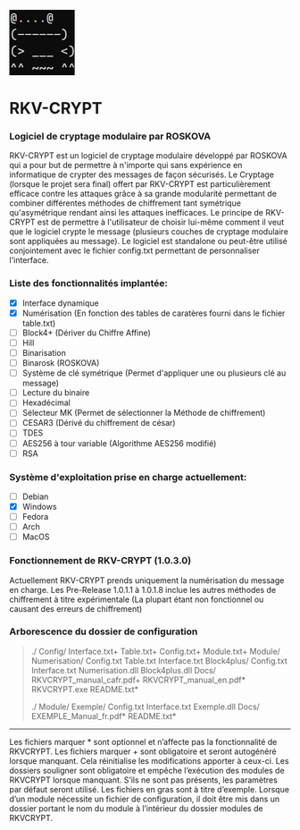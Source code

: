 ![Logo](https://raw.githubusercontent.com/Roskova/RKV-CRYPT/main/logo.png)
# RKV-CRYPT
### Logiciel de cryptage modulaire par ROSKOVA
RKV-CRYPT est un logiciel de cryptage modulaire développé par ROSKOVA qui a pour but de permettre à n'importe qui sans expérience en informatique de crypter des messages de façon sécurisés. Le Cryptage (lorsque le projet sera final) offert par RKV-CRYPT est particulièrement efficace contre les attaques grâce à sa grande modularité permettant de combiner différentes méthodes de chiffrement tant symétrique qu'asymétrique rendant ainsi les attaques inefficaces. Le principe de RKV-CRYPT est de permettre à l'utilisateur de choisir lui-même comment il veut que le logiciel crypte le message (plusieurs couches de cryptage modulaire sont appliquées au message). Le logiciel est standalone ou peut-être utilisé conjointement avec le fichier config.txt permettant de personnaliser l'interface.

### Liste des fonctionnalités implantée:
- [x] Interface dynamique
- [x] Numérisation (En fonction des tables de caratères fourni dans le fichier table.txt)
- [ ] Block4+ (Dériver du Chiffre Affine)
- [ ] Hill 
- [ ] Binarisation
- [ ] Binarosk (ROSKOVA)
- [ ] Système de clé symétrique (Permet d'appliquer une ou plusieurs clé au message)
- [ ] Lecture du binaire
- [ ] Hexadécimal
- [ ] Sélecteur MK (Permet de sélectionner la Méthode de chiffrement)
- [ ] CESAR3 (Dérivé du chiffrement de césar)
- [ ] TDES
- [ ] AES256 à tour variable (Algorithme AES256 modifié)
- [ ] RSA

### Système d'exploitation prise en charge actuellement:
- [ ] Debian
- [X] Windows
- [ ] Fedora
- [ ] Arch
- [ ] MacOS

### Fonctionnement de RKV-CRYPT (1.0.3.0)
Actuellement RKV-CRYPT prends uniquement la numérisation du message en charge. Les Pre-Release 1.0.1.1 à 1.0.1.8 inclue les autres méthodes de chiffrement à titre expérimentale (La plupart étant non fonctionnel ou causant des erreurs de chiffrement)

### Arborescence du dossier de configuration 
> ./
>	Config/
>		Interface.txt+
>		Table.txt+
>		Config.txt+
>		Module.txt+
>	Module/
>		Numerisation/
>			Config.txt
>			Table.txt
>			Interface.txt
>		Block4plus/
>			Config.txt
>			Interface.txt
>		Numerisation.dll
>		Block4plus.dll
>	Docs/
>		RKVCRYPT_manual_cafr.pdf+
>		RKVCRYPT_manual_en.pdf*
> RKVCRYPT.exe
> README.txt*
>
>./
>	Module/
>		Exemple/
>			Config.txt
>			Interface.txt
>		Exemple.dll
>	Docs/
>		EXEMPLE_Manual_fr.pdf*
>README.txt*
______________________________________________________________________

Les fichiers marquer * sont optionnel et n’affecte pas la fonctionnalité de RKVCRYPT.
Les fichiers marquer + sont obligatoire et seront autogénéré lorsque manquant. Cela réinitialise les modifications apporter à ceux-ci.
Les dossiers souligner sont obligatoire et empêche l’exécution des modules de RKVCRYPT lorsque manquant. S’ils ne sont pas présents, les paramètres par défaut seront utilisé. 
Les fichiers en gras sont à titre d’exemple. Lorsque d’un module nécessite un fichier de configuration, il doit être mis dans un dossier portant le nom du module à l’intérieur du dossier modules de RKVCRYPT.


